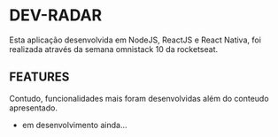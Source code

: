# DEV-RADAR

Esta aplicação desenvolvida em NodeJS, ReactJS e React Nativa, foi realizada através da semana omnistack 10 da rocketseat.

## FEATURES

Contudo, funcionalidades mais foram desenvolvidas além do conteudo apresentado.

* em desenvolvimento ainda...
